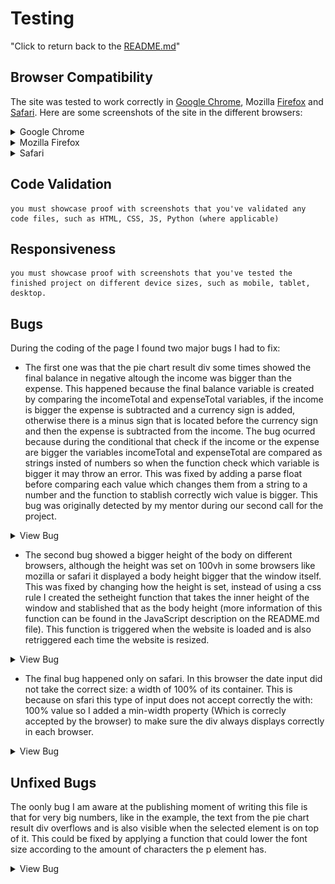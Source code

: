 # Testing
"Click to return back to the [README.md](README.md)"
## Browser Compatibility
The site was tested to work correctly in [Google Chrome](https://www.google.com/chrome/), Mozilla [Firefox](https://www.mozilla.org/en-US/firefox/new/) and [Safari](https://www.apple.com/safari/). Here are some screenshots of the site in the different browsers:
<details>
<summary>Google Chrome</summary>

![Chrome](documentation/testing/screenshot-chrome.png)
</details>

<details>
<summary>Mozilla Firefox</summary>

![Mozilla Firefox](documentation/testing/screenshot-mozilla.png)
</details>

<details>
<summary>Safari</summary>

![Safari](documentation/testing/screenshot-safari.png)
</details>




## Code Validation
    you must showcase proof with screenshots that you've validated any code files, such as HTML, CSS, JS, Python (where applicable)
## Responsiveness
    you must showcase proof with screenshots that you've tested the finished project on different device sizes, such as mobile, tablet, desktop.
## Bugs
During the coding of the page I found two major bugs I had to fix:
* The first one was that the pie chart result div some times showed the final balance in negative altough the income was bigger than the expense. This happened because the final balance variable is created by comparing the incomeTotal and expenseTotal variables, if the income is bigger the expense is subtracted and a currency sign is added, otherwise there is a minus sign that is located before the currency sign and then the expense is subtracted from the income. The bug ocurred because during the conditional that check if the income or the expense are bigger the variables incomeTotal and expenseTotal are compared as strings insted of numbers so when the function check which variable is bigger it may throw an error. This was fixed by adding a parse float before comparing each value which changes them from a string to a number and the function to stablish correctly wich value is bigger.
This bug was originally detected by my mentor during our second call for the project.
<details>
<summary>View Bug</summary>

![Bug 1](documentation/testing/bug1_screenshot.png)
</details>

* The second bug showed a bigger height of the body on different browsers, although the height was set on 100vh in some browsers like mozilla or safari it displayed a body height bigger that the window itself. This was fixed by changing how the height is set, instead of using a css rule I created the setheight function that takes the inner height of the window and stablished that as the body height (more information of this function can be found in the JavaScript description on the README.md file). This function is triggered when the website is loaded and is also retriggered each time the website is resized.
<details>
<summary>View Bug</summary>

![Bug 2](documentation/testing/bug2_screenshot.png)
</details>

* The final bug happened only on safari. In this browser the date input did not take the correct size: a width of 100% of its container. This is because on sfari this type of input does not accept correctly the with: 100% value so I added a min-width property (Which is correcly accepted by the browser) to make sure the div always displays correctly in each browser.
<details>
<summary>View Bug</summary>

![Bug 3](documentation/testing/bug3_screenshot.jpeg)
</details>

## Unfixed Bugs
The oonly bug I am aware at the publishing moment of writing this file is that for very big numbers, like in the example, the text from the pie chart result div overflows and is also visible when the selected element is on top of it.
This could be fixed by applying a function that could lower the font size according to the amount of characters the  p element has.
<details>
<summary>View Bug</summary>

![Unfix Bug](documentation/testing/unfix_bug.png)
</details>